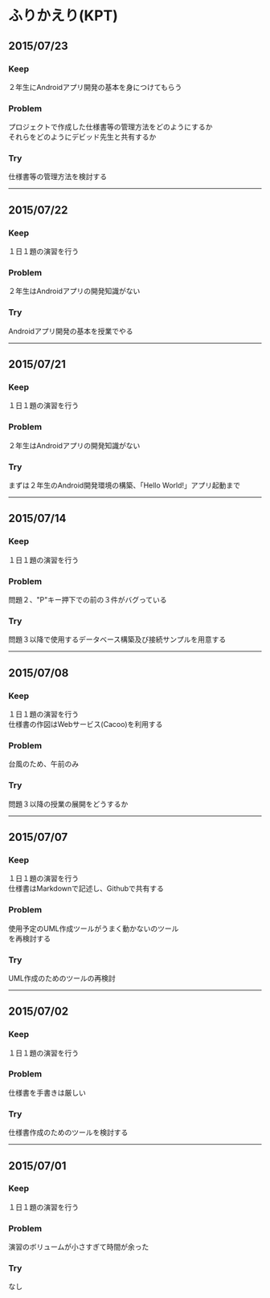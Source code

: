 # ふりかえり(KPT)

## 2015/07/23

### Keep
２年生にAndroidアプリ開発の基本を身につけてもらう  

### Problem
プロジェクトで作成した仕様書等の管理方法をどのようにするか  
それらをどのようにデビッド先生と共有するか

### Try
仕様書等の管理方法を検討する  

---
## 2015/07/22

### Keep
１日１題の演習を行う  

### Problem
２年生はAndroidアプリの開発知識がない  

### Try
Androidアプリ開発の基本を授業でやる  

---
## 2015/07/21

### Keep
１日１題の演習を行う  

### Problem
２年生はAndroidアプリの開発知識がない  

### Try
まずは２年生のAndroid開発環境の構築、「Hello World!」アプリ起動まで  

---
## 2015/07/14

### Keep
１日１題の演習を行う  

### Problem
問題２、"P"キー押下での前の３件がバグっている  

### Try
問題３以降で使用するデータベース構築及び接続サンプルを用意する  

---

## 2015/07/08

### Keep
１日１題の演習を行う  
仕様書の作図はWebサービス(Cacoo)を利用する  

### Problem
台風のため、午前のみ  

### Try
問題３以降の授業の展開をどうするか  

---

## 2015/07/07

### Keep
１日１題の演習を行う  
仕様書はMarkdownで記述し、Githubで共有する  


### Problem
使用予定のUML作成ツールがうまく動かないのツール  
を再検討する

### Try
UML作成のためのツールの再検討  

---

## 2015/07/02

### Keep
１日１題の演習を行う

### Problem
仕様書を手書きは厳しい

### Try
仕様書作成のためのツールを検討する

---

## 2015/07/01

### Keep
１日１題の演習を行う

### Problem
演習のボリュームが小さすぎて時間が余った

### Try
なし

